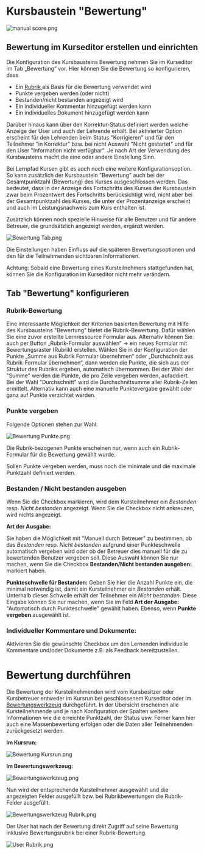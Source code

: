 # Kursbaustein "Bewertung"

![manual score.png](assets/manual_score_thumbs-o-up_434343_64.png)

## Bewertung im Kurseditor erstellen und einrichten

Die Konfiguration des Kursbausteins Bewertung nehmen Sie im Kurseditor im Tab
„Bewertung“ vor. Hier können Sie die Bewertung so konfigurieren, dass

  * Ein [Rubrik ](../forms/Rubric.de.md)als Basis für die Bewertung verwendet wird
  * Punkte vergeben werden (oder nicht)
  * Bestanden/nicht bestanden angezeigt wird
  * Ein individueller Kommentar hinzugefügt werden kann
  * Ein individuelles Dokument hinzugefügt werden kann

Darüber hinaus kann über den Korrektur-Status definiert werden welche Anzeige
der User und auch der Lehrende erhält. Bei aktivierter Option erscheint für
den Lehrenden beim Status "Korrigieren" und für den Teilnehmer "in Korrektur"
bzw. bei nicht Auswahl "Nicht gestartet" und für den User "Information nicht
verfügbar". Je nach Art der Verwendung des Kursbausteins macht die eine oder
andere Einstellung Sinn.

Bei Lernpfad Kursen gibt es auch noch eine weitere Konfigurationsoption. So
kann zusätzlich der Kursbaustein "Bewertung" auch bei der Gesamtpunktzahl
(Bewertung) des Kurses ausgeschlossen werden. Das bedeutet, dass in der
Anzeige des Fortschritts des Kurses der Kursbaustein zwar beim Prozentwert des
Fortschritts berücksichtigt wird, nicht aber bei der Gesamtpunktzahl des
Kurses, die unter der Prozentanzeige erscheint und auch im Leistungsnachweis
zum Kurs enthalten ist.

Zusätzlich können noch spezielle Hinweise für alle Benutzer und für andere
Betreuer, die grundsätzlich angezeigt werden, ergänzt werden.

![Bewertung Tab.png](assets/Bewertung_tab.png)

Die Einstellungen haben Einfluss auf die späteren Bewertungsoptionen und den
für die Teilnehmenden sichtbaren Informationen.

Achtung: Sobald eine Bewertung eines Kursteilnehmers stattgefunden hat, können
Sie die Konfiguration im Kurseditor nicht mehr verändern.

  

## Tab "Bewertung" konfigurieren

### Rubrik-Bewertung

Eine interessante Möglichkeit der Kriterien basierten Bewertung mit Hilfe des
Kursbausteins "Bewertung" bietet die Rubrik-Bewertung. Dafür wählen Sie eine
zuvor erstellte Lernressource Formular aus. Alternativ können Sie auch per
Button „Rubrik-Formular auswählen“ -> ein neues Formular mit Bewertungsraster
(Rubrik) erstellen.  Wählen Sie in der Konfiguration der Punkte „Summe aus
Rubrik Formular übernehmen“ oder „Durchschnitt aus Rubrik-Formular
übernehmen“, dann werden die Punkte, die sich aus der Struktur des Rubriks
ergeben, automatisch übernommen. Bei der Wahl der "Summe" werden die Punkte,
die pro Zeile vergeben werden, aufaddiert. Bei der Wahl "Durchschnitt" wird
die Durchschnittsumme aller Rubrik-Zeilen ermittelt. Alternativ kann auch eine
manuelle Punktevergabe gewählt oder ganz auf Punkte verzichtet werden.

### Punkte vergeben

Folgende Optionen stehen zur Wahl:

![Bewertung Punkte.png](assets/Bewertung_Punkte.jpg)

Die Rubrik-bezogenen Punkte erscheinen nur, wenn auch ein Rubrik-Formular für
die Bewertung gewählt wurde.

Sollen Punkte vergeben werden, muss noch die minimale und die maximale
Punktzahl definiert werden.

### Bestanden / Nicht bestanden ausgeben

Wenn Sie die Checkbox markieren, wird dem Kursteilnehmer ein _Bestanden_ resp.
_Nicht bestanden_ angezeigt. Wenn Sie die Checkbox nicht ankreuzen, wird
nichts angezeigt.

 **Art der Ausgabe:**

Sie haben die Möglichkeit mit "Manuell durch Betreuer" zu bestimmen, ob das
_Bestanden_ resp. _Nicht bestanden_ aufgrund einer Punkteschwelle automatisch
vergeben wird oder ob der Betreuer dies manuell für die zu bewertenden
Benutzer vergeben soll. Diese Auswahl können Sie nur machen, wenn Sie die
Checkbox **Bestanden/Nicht bestanden ausgeben:** markiert haben.

 **Punkteschwelle für Bestanden:** Geben Sie hier die Anzahl Punkte ein, die
minimal notwendig ist, damit ein Kursteilnehmer ein _Bestanden_ erhält.
Unterhalb dieser Schwelle erhält der Teilnehmer ein _Nicht bestanden_. Diese
Eingabe können Sie nur machen, wenn Sie im Feld **Art der Ausgabe:**
"Automatisch durch Punkteschwelle" gewählt haben. Ebenso, wenn **Punkte
vergeben** ausgewählt ist.

### Individueller Kommentare und Dokumente:

Aktivieren Sie die gewünschte Checkbox um den Lernenden individuelle
Kommentare und/oder Dokumente z.B. als Feedback bereitzustellen.

  

# Bewertung durchführen

Die Bewertung der Kursteilnehmenden wird vom Kursbesitzer oder Kursbetreuer
entweder im Kursrun bei geschlossenem Kurseditor oder im
[Bewertungswerkzeug](https://confluence.openolat.org/display/OO161DE/Bewertungswerkzeug)
durchgeführt. In der Übersicht erscheinen alle Kursteilnehmende und je nach
Konfiguration der Spalten weitere Informationen wie die erreichte Punktzahl,
der Status usw. Ferner kann hier auch eine Massenbewertung erfolgen oder die
Daten aller Teilnehmenden zurückgesetzt werden.

 **Im Kursrun:**

![Bewertung Kursrun.png](assets/Bewertung_kursrun16.png)

 **Im Bewertungswerkzeug:**

![Bewertungswerkzeug.png](assets/Bewertung_Bewertungswerkzeug_16.jpg.png)

  

Nun wird der entsprechende Kursteilnehmer ausgewählt und die angezeigten
Felder ausgefüllt bzw. bei Rubrikbewertungen die Rubrik-Felder ausgefüllt.

![Bewertungswerkzeug Rubrik.png](assets/Bewertungswerkzeug_rubrik.png)

Der User hat nach der Bewertung direkt Zugriff auf seine Bewertung inklusive
Bewertungsrubrik bei einer Rubrik-Bewertung.

![User Rubrik.png](assets/Rubrik_Bewertung_user.png)

